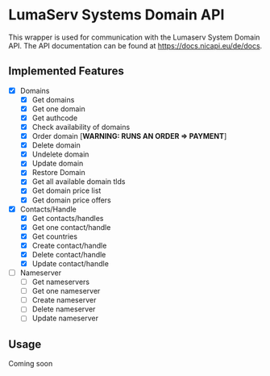 # LumaServ Systems Domain API
This wrapper is used for communication with the Lumaserv System Domain API. The API documentation can be found at https://docs.nicapi.eu/de/docs.
## Implemented Features

 - [x] Domains
	 - [x] Get domains
	 - [x] Get one domain
	 - [x] Get authcode
	 - [x] Check availability of domains
	 - [x] Order domain [**WARNING: RUNS AN ORDER => PAYMENT**]
	 - [x] Delete domain
	 - [x] Undelete domain
	 - [x] Update domain
	 - [x] Restore Domain
	 - [x] Get all available domain tlds
	 - [x] Get domain price list
	 - [x] Get domain price offers
 - [x] Contacts/Handle
	 - [x] Get contacts/handles
	 - [x] Get one contact/handle
	 - [x] Get countries
	 - [x] Create contact/handle
	 - [x] Delete contact/handle
	 - [x] Update contact/handle
 - [ ] Nameserver
	 - [ ] Get nameservers
	 - [ ] Get one nameserver
	 - [ ] Create nameserver
	 - [ ] Delete nameserver
	 - [ ] Update nameserver

## Usage
Coming soon

